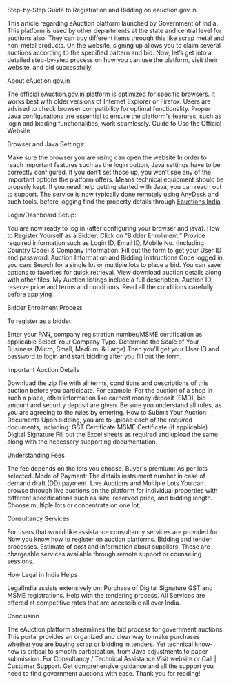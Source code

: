 Step-by-Step Guide to Registration and Bidding on eauction.gov.in

This article regarding eAuction platform launched by Government of India. This platform is used by other departments at the state and central level for auctions also. They can buy different items through this like scrap metal and non-metal products. On the website, signing up allows you to claim several auctions according to the specified pattern and bid.
Now, let’s get into a detailed step-by-step process on how you can use the platform, visit their website, and bid successfully.

About eAuction.gov.in

The official eAuction.gov.in platform is optimized for specific browsers. It works best with older versions of Internet Explorer or Firefox. Users are advised to check browser compatibility for optimal functionality. Proper Java configurations are essential to ensure the platform's features, such as login and bidding functionalities, work seamlessly.
Guide to Use the Official Website

Browser and Java Settings:

Make sure the browser you are using can open the website In order to reach important features such as the login button, Java settings have to be correctly configured. If you don’t set those up, you won’t see any of the important options the platform offers. Means technical equipment should be properly kept.
If you need help getting started with Java, you can reach out to support. The service is now typically done remotely using AnyDesk and such tools.
before logging find the property details through [Eauctions India](https://www.eauctionsindia.com/)

Login/Dashboard Setup:

You are now ready to log in (after configuring your browser and java). How to Register Yourself as a Bidder:
Click on “Bidder Enrollment.”
Provide required information such as Login ID, Email ID, Mobile No. (Including Country Code) & Company Information.
Fill out the form to get your User ID and password.
Auction Information and Bidding Instructions
Once logged in, you can:
Search for a single lot or multiple lots to place a bid.
You can save options to favorites for quick retrieval.
View download auction details along with other files.
My Auction listings include a full description, Auction ID, reserve price and terms and conditions. Read all the conditions carefully before applying

Bidder Enrollment Process

To register as a bidder:

Enter your PAN, company registration number/MSME certification as applicable
Select Your Company Type.
Determine the Scale of Your Business (Micro, Small, Medium, & Large)
Then you’ll get your User ID and password to login and start bidding after you fill out the form.

Important Auction Details

Download the zip file with all terms, conditions and descriptions of this auction before you participate. 
For example:
For the auction of a shop in such a place, other information like earnest money deposit (EMD), bid amount and security deposit are given.
Be sure you understand all rules, as you are agreeing to the rules by entering.
How to Submit Your Auction Documents
Upon bidding, you are to upload each of the required documents, including:
GST Certificate
MSME Certificate (if applicable)
Digital Signature
Fill out the Excel sheets as required and upload the same along with the necessary supporting documentation.

Understanding Fees

The fee depends on the lots you choose. 
Buyer's premium: As per lots selected.
Mode of Payment: The details instrument number in case of demand draft (DD) payment.
Live Auctions and Multiple Lots
You can browse through live auctions on the platform for individual properties with different specifications such as size, reserved price, and bidding length. Choose multiple lots or concentrate on one lot.

Consultancy Services

For users that would like assistance consultancy services are provided for:
Now you know how to register on auction platforms.
Bidding and tender processes.
Estimate of cost and information about suppliers.
These are chargeable services available through remote support or counseling sessions.

How Legal in India Helps

LegalIndia assists extensively on:
Purchase of Digital Signature
GST and MSME registrations.
Help with the tendering process.
All Services are offered at competitive rates that are accessible all over India.

Conclusion

The eAuction platform streamlines the bid process for government auctions. This portal provides an organized and clear way to make purchases whether you are buying scrap or bidding in tenders. Yet technical know-how is critical to smooth participation, from Java adjustments to paper submission.
For Consultancy / Technical Assistance:Visit website or Call | Customer Support. Get comprehensive guidance and all the support you need to find government auctions with ease.
Thank you for reading!



